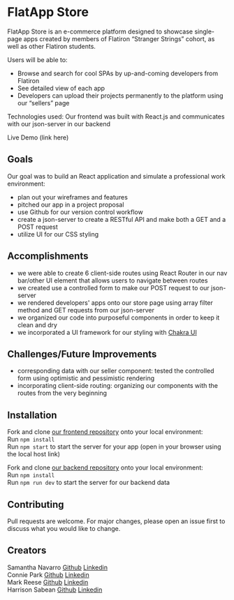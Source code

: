 # FlatApp Store
FlatApp Store is an e-commerce platform designed to showcase single-page apps created by members of Flatiron “Stranger Strings” cohort, as well as other Flatiron students.

Users will be able to:
* Browse and search for cool SPAs by up-and-coming developers from Flatiron
* See detailed view of each app
* Developers can upload their projects permanently to the platform using our “sellers” page

Technologies used: Our frontend was built with React.js and communicates with our json-server in our backend 

Live Demo (link here)

## Goals
Our goal was to build an React application and simulate a professional work environment:
* plan out your wireframes and features
* pitched our app in a project proposal
* use Github for our version control workflow
* create a json-server to create a RESTful API and make both a GET and a POST request
* utilize UI for our CSS styling

## Accomplishments
* we were able to create 6 client-side routes using React Router in our nav bar/other UI element that allows users to navigate between routes
* we created use a controlled form to make our POST request to our json-server
* we rendered developers' apps onto our store page using array filter method and GET requests from our json-server
* we organized our code into purposeful components in order to keep it clean and dry
* we incorporated a UI framework for our styling with [Chakra UI](https://chakra-ui.com/)

## Challenges/Future Improvements
* corresponding data with our seller component: tested the controlled form using optimistic and pessimistic rendering
* incorporating client-side routing: organizing our components with the routes from the very beginning

## Installation

Fork and clone [our frontend repository](https://github.com/conniedc1206/phase-2-project-frontend) onto your local environment:  
Run `npm install`  
Run `npm start` to start the server for your app (open in your browser using the local host link)

Fork and clone [our backend repository](https://github.com/conniedc1206/phase-2-project-backend) onto your local environment:  
Run `npm install`  
Run `npm run dev` to start the server for our backend data


## Contributing
Pull requests are welcome. For major changes, please open an issue first to discuss what you would like to change.

Creators
---
Samantha Navarro [Github](https://github.com/samantha-navarro)  [Linkedin](https://www.linkedin.com/in/samantha-navarro8/)  
Connie Park [Github](https://github.com/conniedc1206)  [Linkedin](https://www.linkedin.com/in/conniepark2)  
Mark Reese [Github](https://github.com/marksreese)  [Linkedin](https://www.linkedin.com/in/mark-s-reese/)  
Harrison Sabean [Github](https://github.com/Hsabes)  [Linkedin](https://www.linkedin.com/in/harrison-sabean/)  
